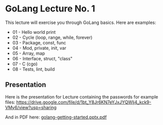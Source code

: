 # GoLang Lecture No. 1

This lecture will exercise you through GoLang basics. Here are examples:

- 01 - Hello world print
- 02 - Cycle (loop, range, while, forever)
- 03 - Package, const, func
- 04 - Mod, private, init, var
- 05 - Array, map
- 06 - Interface, struct, "class"
- 07 - C (cgo)
- 08 - Tests, lint, build

## Presentation
Here is the presentation for Lecture containing the passwords for example files: https://drive.google.com/file/d/1bt_Y8Jr6KN7eYJxJYQWlj4_kck9-VMy6/view?usp=sharing 

And in PDF here: [golang-getting-started.pptx.pdf](./golang-getting-started.pptx.pdf)

